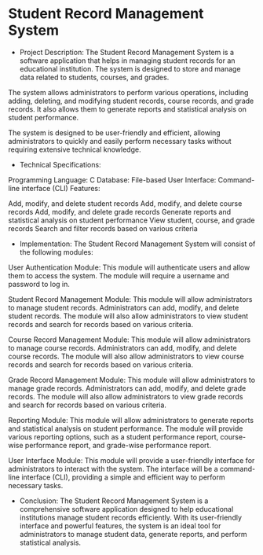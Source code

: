 # Student Record Management System

* Project Description:
The Student Record Management System is a software application that helps in managing student records for an educational institution. The system is designed to store and manage data related to students, courses, and grades.

The system allows administrators to perform various operations, including adding, deleting, and modifying student records, course records, and grade records. It also allows them to generate reports and statistical analysis on student performance.

The system is designed to be user-friendly and efficient, allowing administrators to quickly and easily perform necessary tasks without requiring extensive technical knowledge.

* Technical Specifications:

Programming Language: C
Database: File-based
User Interface: Command-line interface (CLI)
Features:

Add, modify, and delete student records
Add, modify, and delete course records
Add, modify, and delete grade records
Generate reports and statistical analysis on student performance
View student, course, and grade records
Search and filter records based on various criteria<br>
* Implementation:
The Student Record Management System will consist of the following modules:

User Authentication Module: This module will authenticate users and allow them to access the system. The module will require a username and password to log in.

Student Record Management Module: This module will allow administrators to manage student records. Administrators can add, modify, and delete student records. The module will also allow administrators to view student records and search for records based on various criteria.

Course Record Management Module: This module will allow administrators to manage course records. Administrators can add, modify, and delete course records. The module will also allow administrators to view course records and search for records based on various criteria.

Grade Record Management Module: This module will allow administrators to manage grade records. Administrators can add, modify, and delete grade records. The module will also allow administrators to view grade records and search for records based on various criteria.

Reporting Module: This module will allow administrators to generate reports and statistical analysis on student performance. The module will provide various reporting options, such as a student performance report, course-wise performance report, and grade-wise performance report.

User Interface Module: This module will provide a user-friendly interface for administrators to interact with the system. The interface will be a command-line interface (CLI), providing a simple and efficient way to perform necessary tasks.

* Conclusion:
The Student Record Management System is a comprehensive software application designed to help educational institutions manage student records efficiently. With its user-friendly interface and powerful features, the system is an ideal tool for administrators to manage student data, generate reports, and perform statistical analysis.

